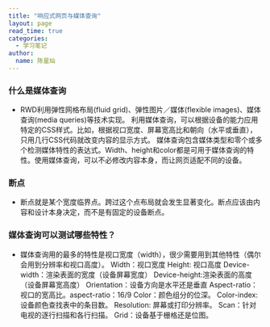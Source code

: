 ```yaml
---
title: "响应式网页与媒体查询"
layout: page
read_time: true
categories: 
  - 学习笔记
author: 
  name: 陈星灿
---
```


### 什么是媒体查询
* RWD利用弹性网格布局(fluid grid)、弹性图片／媒体(flexible images)、媒体查询(media queries)等技术实现。
利用媒体查询，可以根据设备的能力应用特定的CSS样式。比如，根据视口宽度、屏幕宽高比和朝向（水平或垂直），只用几行CSS代码就改变内容的显示方式。
媒体查询包含媒体类型和零个或多个检测媒体特性的表达式。Width、height和color都是可用于媒体查询的特性。使用媒体查询，可以不必修改内容本身，而让网页适配不同的设备。

### 断点
* 断点就是某个宽度临界点。跨过这个点布局就会发生显著变化。断点应该由内容和设计本身决定，而不是有固定的设备断点。

### 媒体查询可以测试哪些特性？
* 媒体查询用的最多的特性是视口宽度（width），很少需要用到其他特性（偶尔会用到分辨率和视口高度）。
Width：视口宽度
Height: 视口高度
Device-width：渲染表面的宽度（设备屏幕宽度）
Device-height:渲染表面的高度（设备屏幕宽高度）
Orientation：设备方向是水平还是垂直
Aspect-ratio：视口的宽高比。aspect-ratio：16/9
Color：颜色组分的位深。
Color-index: 设备颜色查找表中的条目数。
Resolution: 屏幕或打印分辨率。
Scan：针对电视的逐行扫描和各行扫描。
Grid：设备基于栅格还是位图。 